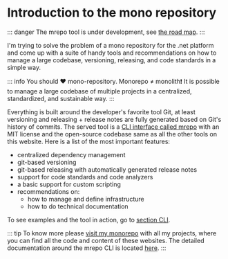 # Introduction to the mono repository <Badge type="warning" text="80% done" />

::: danger
The mrepo tool is under development, see [the road map](road-map).
:::

I'm trying to solve the problem of a mono repository for the .net platform and come up with a suite of handy tools and recommendations on how to manage a large codebase, versioning, releasing, and code standards in a simple way.

::: info
You should ❤ mono-repository. Monorepo ≠ monolith❗ It is possible to manage a large codebase of multiple projects in a centralized, standardized, and sustainable way.
:::

Everything is built around the developer's favorite tool Git, at least versioning and releasing + release notes are fully generated based on Git's history of commits. The served tool is a [CLI interface called mrepo](/cli/mrepo) with an MIT license and the open-source codebase same as all the other tools on this website. Here is a list of the most important features:

- centralized dependency management
- git-based versioning
- git-based releasing with automatically generated release notes
- support for code standards and code analyzers
- a basic support for custom scripting
- recommendations on:
  - how to manage and define infrastructure
  - how to do technical documentation


To see examples and the tool in action, go to [section CLI](/cli/mrepo).

::: tip
To know more please [visit my monorepo](https://github.com/akobr/mono.me/tree/main) with all my projects, where you can find all the code and content of these websites. The detailed documentation around the mrepo CLI is located [here](https://github.com/akobr/mono.me/blob/main/docs/Monorepo/README.md).
:::
